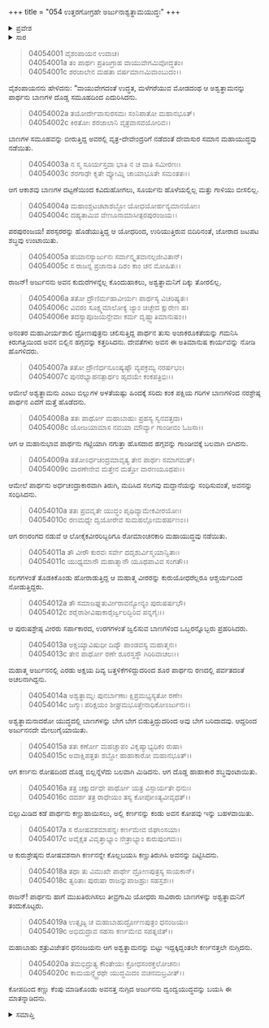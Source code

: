 +++
title = "054 ಉತ್ತರಗೋಗ್ರಹೇ ಅರ್ಜುನಾಶ್ವತ್ಥಾಮಯುದ್ಧಃ"
+++

<details><summary>ಪ್ರವೇಶ</summary>


।।   ಓಂ ಓಂ ನಮೋ ನಾರಾಯಣಾಯ।।   ಶ್ರೀ ವೇದವ್ಯಾಸಾಯ ನಮಃ ।।

ಶ್ರೀ ಕೃಷ್ಣದ್ವೈಪಾಯನ ವೇದವ್ಯಾಸ ವಿರಚಿತ  

**ಶ್ರೀ ಮಹಾಭಾರತ**

**ವಿರಾಟ ಪರ್ವ**

**ಗೋಹರಣ ಪರ್ವ**

**ಅಧ್ಯಾಯ 54**

</details>


<details><summary>ಸಾರ</summary>

ಅಶ್ವತ್ಥಾಮನು ಅರ್ಜುನನೊಡನೆ ಯುದ್ಧಮಾಡುತ್ತಿರುವಾಗ ಅವನ ಬಾಣಗಳು ಬರಿದಾದುದು (1-14). ಪಕ್ಕದಲ್ಲಿದ್ದ ಕರ್ಣನ ಮೇಲೆ ಅರ್ಜುನನು ತನ್ನ ಕೋಪವನ್ನು ಹಾಯಿಸಿದುದು (15-20).

</details>



> 04054001 ವೈಶಂಪಾಯನ ಉವಾಚ।  
04054001a ತಂ ಪಾರ್ಥಃ ಪ್ರತಿಜಗ್ರಾಹ ವಾಯುವೇಗಮಿವೋದ್ಧತಂ।  
04054001c ಶರಜಾಲೇನ ಮಹತಾ ವರ್ಷಮಾಣಮಿವಾಂಬುದಂ।।

ವೈಶಂಪಾಯನನು ಹೇಳಿದನು: “ವಾಯುವೇಗದಂತೆ ಉದ್ಧತ, ಮಳೆಗರೆಯುವ ಮೋಡದಂಥ ಆ ಅಶ್ವತ್ಥಾಮನನ್ನು ಪಾರ್ಥನು ಬಾಣಗಳ ದೊಡ್ಡ ಸಮೂಹದಿಂದ ಎದುರಿಸಿದನು.

> 04054002a ತಯೋರ್ದೇವಾಸುರಸಮಃ ಸಂನಿಪಾತೋ ಮಹಾನಭೂತ್।   
04054002c ಕಿರತೋಃ ಶರಜಾಲಾನಿ ವೃತ್ರವಾಸವಯೋರಿವ।।

ಬಾಣಗಳ ಸಮೂಹವನ್ನು ಬೀರುತ್ತಿದ್ದ ಅವರಲ್ಲಿ ವೃತ್ರ-ದೇವೇಂದ್ರರಿಗೆ ನಡೆದಂತೆ ದೇವಾಸುರ ಸಮಾನ ಮಹಾಯುದ್ಧವು ನಡೆಯಿತು.

> 04054003a ನ ಸ್ಮ ಸೂರ್ಯಸ್ತದಾ ಭಾತಿ ನ ಚ ವಾತಿ ಸಮೀರಣಃ।  
04054003c ಶರಗಾಢೇ ಕೃತೇ ವ್ಯೋಮ್ನಿ ಚಾಯಾಭೂತೇ ಸಮಂತತಃ।।

ಆಗ ಆಕಾಶವು ಬಾಣಗಳ ದಟ್ಟಣೆಯಿಂದ ಕವಿದುಹೋಗಲು, ಸೂರ್ಯನು ಹೊಳೆಯಲ್ಲಿಲ್ಲ ಮತ್ತು ಗಾಳಿಯು ಬೀಸಲಿಲ್ಲ.

> 04054004a ಮಹಾಂಶ್ಚಟಚಟಾಶಬ್ದೋ ಯೋಧಯೋರ್ಹನ್ಯಮಾನಯೋಃ।  
04054004c ದಹ್ಯತಾಮಿವ ವೇಣೂನಾಮಾಸೀತ್ಪರಪುರಂಜಯ।।

ಪರಪುರಂಜಯ! ಪರಸ್ಪರರನ್ನು ಹೊಡೆಯುತ್ತಿದ್ದ ಆ ಯೋಧರಿಂದ, ಉರಿಯುತ್ತಿರುವ ಬಿದಿರಿನಂತೆ, ಜೋರಾದ ಜಟಪಟ ಶಬ್ಧವು ಉಂಟಾಯಿತು.

> 04054005a ಹಯಾನಸ್ಯಾರ್ಜುನಃ ಸರ್ವಾನ್ಕೃತವಾನಲ್ಪಜೀವಿತಾನ್।   
04054005c ಸ ರಾಜನ್ನ ಪ್ರಜಾನಾತಿ ದಿಶಂ ಕಾಂ ಚನ ಮೋಹಿತಃ।।

ರಾಜನ್! ಅರ್ಜುನನು ಅವನ ಕುದುರೆಗಳನ್ನೆಲ್ಲ ಕೊಂದುಹಾಕಲು, ಅಶ್ವತ್ಥಾಮನಿಗೆ ದಿಕ್ಕು ತೋರಲಿಲ್ಲ.

> 04054006a ತತೋ ದ್ರೌಣಿರ್ಮಹಾವೀರ್ಯಃ ಪಾರ್ಥಸ್ಯ ವಿಚರಿಷ್ಯತಃ।  
04054006c ವಿವರಂ ಸೂಕ್ಷ್ಮಮಾಲೋಕ್ಯ ಜ್ಯಾಂ ಚಿಚ್ಛೇದ ಕ್ಷುರೇಣ ಹ।   
04054006e ತದಸ್ಯಾಪೂಜಯನ್ದೇವಾಃ ಕರ್ಮ ದೃಷ್ಟ್ವಾತಿಮಾನುಷಂ।।

ಅನಂತರ ಮಹಾವೀರ್ಯಶಾಲಿ ದ್ರೋಣಪುತ್ರನು ಚಲಿಸುತ್ತಿದ್ದ ಪಾರ್ಥನ ತುಸು ಅಜಾಕರೂಕತೆಯನ್ನು ಗಮನಿಸಿ ಕಿರುಗತ್ತಿಯಿಂದ ಅವನ ಬಿಲ್ಲಿನ ಹಗ್ಗವನ್ನು ಕತ್ತರಿಸಿದನು. ದೇವತೆಗಳು ಅವನ ಈ ಅತಿಮಾನುಷ ಕಾರ್ಯವನ್ನು ನೋಡಿ ಹೊಗಳಿದರು.

> 04054007a ತತೋ ದ್ರೌಣಿರ್ಧನೂಂಷ್ಯಷ್ಟೌ ವ್ಯಪಕ್ರಮ್ಯ ನರರ್ಷಭಂ।  
04054007c ಪುನರಭ್ಯಾಹನತ್ಪಾರ್ಥಂ ಹೃದಯೇ ಕಂಕಪತ್ರಿಭಿಃ।।

ಆಮೇಲೆ ಅಶ್ವತ್ಥಾಮನು ಎಂಟು ಬಿಲ್ಲುಗಳ ಅಳತೆಯಷ್ಟು ಹಿಂದಕ್ಕೆ ಸರಿದು ಕಂಕ ಪಕ್ಷಿಯ ಗರಿಗಳ ಬಾಣಗಳಿಂದ ನರಶ್ರೇಷ್ಠ ಪಾರ್ಥನ ಎದೆಗೆ ಮತ್ತೆ ಹೊಡೆದನು.

> 04054008a ತತಃ ಪಾರ್ಥೋ ಮಹಾಬಾಹುಃ ಪ್ರಹಸ್ಯ ಸ್ವನವತ್ತದಾ।  
04054008c ಯೋಜಯಾಮಾಸ ನವಯಾ ಮೌರ್ವ್ಯಾ ಗಾಂಡೀವಂ ಓಜಸಾ।।

ಆಗ ಆ ಮಹಾನುಭಾವ ಪಾರ್ಥನು ಗಟ್ಟಿಯಾಗಿ ನಗುತ್ತಾ ಹೊಸದಾದ ಹಗ್ಗವನ್ನು ಗಾಂಡೀವಕ್ಕೆ ಬಲವಾಗಿ ಬಿಗಿದನು.

> 04054009a ತತೋಽರ್ಧಚಂದ್ರಮಾವೃತ್ಯ ತೇನ ಪಾರ್ಥಃ ಸಮಾಗಮತ್।  
04054009c ವಾರಣೇನೇವ ಮತ್ತೇನ ಮತ್ತೋ ವಾರಣಯೂಥಪಃ।।

ಆಮೇಲೆ ಪಾರ್ಥನು ಅರ್ಧಚಂದ್ರಾಕಾರವಾಗಿ ತಿರುಗಿ, ಮದಿಸಿದ ಸಲಗವು ಮದ್ದಾನೆಯನ್ನು ಸಂಧಿಸುವಂತೆ, ಅವನನ್ನು ಸಂಧಿಸಿದನು.

> 04054010a ತತಃ ಪ್ರವವೃತೇ ಯುದ್ಧಂ ಪೃಥಿವ್ಯಾಮೇಕವೀರಯೋಃ।  
04054010c ರಣಮಧ್ಯೇ ದ್ವಯೋರೇವ ಸುಮಹಲ್ಲೋಮಹರ್ಷಣಂ।।

ಆಗ ರಣರಂಗದ ನಡುವೆ ಆ ಲೋಕೈಕವೀರರಿಬ್ಬರಿಗೂ ರೋಮಾಂಚನಕಾರಿ ಮಹಾಯುದ್ಧವು ನಡೆಯಿತು.

> 04054011a ತೌ ವೀರೌ ಕುರವಃ ಸರ್ವೇ ದದೃಶುರ್ವಿಸ್ಮಯಾನ್ವಿತಾಃ।   
04054011c ಯುಧ್ಯಮಾನೌ ಮಹಾತ್ಮಾನೌ ಯೂಥಪಾವಿವ ಸಂಗತೌ।।

ಸಲಗಗಳಂತೆ ತೊಡಕಿಕೊಂಡು ಹೋರಾಡುತ್ತಿದ್ದ ಆ ಮಹಾತ್ಮ ವೀರರನ್ನು ಕುರುಯೋಧರೆಲ್ಲರೂ ಆಶ್ಚರ್ಯದಿಂದ ನೋಡುತ್ತಿದ್ದರು.

> 04054012a ತೌ ಸಮಾಜಘ್ನತುರ್ವೀರಾವನ್ಯೋನ್ಯಂ ಪುರುಷರ್ಷಭೌ।  
04054012c ಶರೈರಾಶೀವಿಷಾಕಾರೈರ್ಜ್ವಲದ್ಭಿರಿವ ಪನ್ನಗೈಃ।।

ಆ ಪುರುಷಶ್ರೇಷ್ಠ ವೀರರು ಸರ್ಪಾಕಾರದ, ಉರಗಗಳಂತೆ ಜ್ವಲಿಸುವ ಬಾಣಗಳಿಂದ ಒಬ್ಬರನ್ನೊಬ್ಬರು ಪ್ರಹರಿಸಿದರು.

> 04054013a ಅಕ್ಷಯ್ಯಾವಿಷುಧೀ ದಿವ್ಯೌ ಪಾಂಡವಸ್ಯ ಮಹಾತ್ಮನಃ।  
04054013c ತೇನ ಪಾರ್ಥೋ ರಣೇ ಶೂರಸ್ತಸ್ಥೌ ಗಿರಿರಿವಾಚಲಃ।।

ಮಹಾತ್ಮ ಅರ್ಜುನನಲ್ಲಿ ಎರಡು ಅಕ್ಷಯ ದಿವ್ಯ ಬತ್ತಳಿಕೆಗಳಿದ್ದುದರಿಂದ ಶೂರ ಪಾರ್ಥನು ರಣದಲ್ಲಿ ಪರ್ವತದಂತೆ ಅಚಲನಾಗಿದ್ದನು.

> 04054014a ಅಶ್ವತ್ಥಾಮ್ನಃ ಪುನರ್ಬಾಣಾಃ ಕ್ಷಿಪ್ರಮಭ್ಯಸ್ಯತೋ ರಣೇ।  
04054014c ಜಗ್ಮುಃ ಪರಿಕ್ಷಯಂ ಶೀಘ್ರಮಭೂತ್ತೇನಾಧಿಕೋಽರ್ಜುನಃ।।

ಅಶ್ವತ್ಥಾಮನಾದರೋ ಯುದ್ಧದಲ್ಲಿ ಬಾಣಗಳನ್ನು ಬೇಗ ಬೇಗ ಬಿಡುತ್ತಿದ್ದುದರಿಂದ ಅವು ಬೇಗ ಬರಿದಾದವು. ಆದ್ದರಿಂದ ಅರ್ಜುನನದೇ ಮೇಲುಗೈಯಾಯಿತು.

> 04054015a ತತಃ ಕರ್ಣೋ ಮಹಚ್ಚಾಪಂ ವಿಕೃಷ್ಯಾಭ್ಯಧಿಕಂ ರುಷಾ।  
04054015c ಅವಾಕ್ಷಿಪತ್ತತಃ ಶಬ್ದೋ ಹಾಹಾಕಾರೋ ಮಹಾನಭೂತ್।।

ಆಗ ಕರ್ಣನು ರೋಷದಿಂದ ದೊಡ್ಡ ಬಿಲ್ಲನ್ನೆಳೆದು ಬಲವಾಗಿ ಮಿಡಿದನು. ಆಗ ದೊಡ್ಡ ಹಾಹಾಕಾರ ಶಬ್ಧವುಂಟಾಯಿತು.

> 04054016a ತತ್ರ ಚಕ್ಷುರ್ದಧೇ ಪಾರ್ಥೋ ಯತ್ರ ವಿಸ್ಫಾರ್ಯತೇ ಧನುಃ।  
04054016c ದದರ್ಶ ತತ್ರ ರಾಧೇಯಂ ತಸ್ಯ ಕೋಪೋಽತ್ಯವೀವೃಧತ್।।

ಬಿಲ್ಲುಮಿಡಿದ ಕಡೆ ಪಾರ್ಥನು ಕಣ್ಣುಹಾಯಿಸಲು, ಅಲ್ಲಿ ಕರ್ಣನನ್ನು ಕಂಡು ಅವನ ಕೋಪವು ಇನ್ನು ಬಹಳವಾಯಿತು.

> 04054017a ಸ ರೋಷವಶಮಾಪನ್ನಃ ಕರ್ಣಮೇವ ಜಿಘಾಂಸಯಾ।  
04054017c ಅವೈಕ್ಷತ ವಿವೃತ್ತಾಭ್ಯಾಂ ನೇತ್ರಾಭ್ಯಾಂ ಕುರುಪುಂಗವಃ।।

ಆ ಕುರುಶ್ರೇಷ್ಠನು ರೋಷವಶನಾಗಿ ಕರ್ಣನನ್ನೇ ಕೊಲ್ಲಬಯಸಿ ಕಣ್ಣುತಿರುಗಿಸಿ ಅವನನ್ನು ದಿಟ್ಟಿಸಿದನು.

> 04054018a ತಥಾ ತು ವಿಮುಖೇ ಪಾರ್ಥೇ ದ್ರೋಣಪುತ್ರಸ್ಯ ಸಾಯಕಾನ್।   
04054018c ತ್ವರಿತಾಃ ಪುರುಷಾ ರಾಜನ್ನುಪಾಜಹ್ರುಃ ಸಹಸ್ರಶಃ।।

ರಾಜನ್! ಪಾರ್ಥನು ಹಾಗೆ ಮುಖತಿರುಗಿಸಲು ತೀವ್ರಗಾಮಿ ಯೋಧರು ಸಾವಿರಾರು ಬಾಣಗಳನ್ನು ಅಶ್ವತ್ಥಾಮನಿಗೆ ತಂದುಕೊಟ್ಟರು.

> 04054019a ಉತ್ಸೃಜ್ಯ ಚ ಮಹಾಬಾಹುರ್ದ್ರೋಣಪುತ್ರಂ ಧನಂಜಯಃ।  
04054019c ಅಭಿದುದ್ರಾವ ಸಹಸಾ ಕರ್ಣಮೇವ ಸಪತ್ನಜಿತ್।।

ಮಹಾಬಾಹು ಶತ್ರುವಿಜೇತನ ಧನಂಜಯನು ಆಗ ಅಶ್ವತ್ಥಾಮನನ್ನು ಬಿಟ್ಟು ಇದ್ದಕ್ಕಿದ್ದಂತಲೇ ಕರ್ಣನತ್ತಲೇ ನುಗ್ಗಿದನು.

> 04054020a ತಮಭಿದ್ರುತ್ಯ ಕೌಂತೇಯಃ ಕ್ರೋಧಸಂರಕ್ತಲೋಚನಃ।  
04054020c ಕಾಮಯನ್ದ್ವೈರಥೇ ಯುದ್ಧಮಿದಂ ವಚನಮಬ್ರವೀತ್।।

ಕೋಪದಿಂದ ಕಣ್ಣು ಕೆಂಪು ಮಾಡಿಕೊಂಡು ಅವನತ್ತ ನುಗ್ಗಿದ ಅರ್ಜುನನು ದ್ವಂದ್ವಯುದ್ಧವನ್ನು ಬಯಸಿ ಈ ಮಾತನ್ನಾಡಿದನು.

<details><summary>ಸಮಾಪ್ತಿ</summary>


ಇತಿ ಶ್ರೀ ಮಹಾಭಾರತೇ ವಿರಾಟ ಪರ್ವಣಿ ಗೋಹರಣ ಪರ್ವಣಿ ಉತ್ತರಗೋಗ್ರಹೇ ಅರ್ಜುನಾಶ್ವತ್ಥಾಮಯುದ್ಧೇ ಚತುಃಪಂಚಾಶತ್ತಮೋಽಧ್ಯಾಯಃ।  
ಇದು ಶ್ರೀ ಮಹಾಭಾರತದಲ್ಲಿ ವಿರಾಟ ಪರ್ವದಲ್ಲಿ ಗೋಹರಣ ಪರ್ವದಲ್ಲಿ ಉತ್ತರಗೋಗ್ರಹದಲ್ಲಿ ಅರ್ಜುನಾಶ್ವತ್ಥಾಮಯುದ್ಧದಲ್ಲಿ ಐವತ್ನಾಲ್ಕನೆಯ ಅಧ್ಯಾಯವು.


</details>
